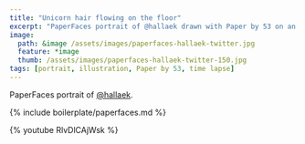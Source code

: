 ```yaml
---
title: "Unicorn hair flowing on the floor"
excerpt: "PaperFaces portrait of @hallaek drawn with Paper by 53 on an iPad."
image: 
  path: &image /assets/images/paperfaces-hallaek-twitter.jpg 
  feature: *image
  thumb: /assets/images/paperfaces-hallaek-twitter-150.jpg
tags: [portrait, illustration, Paper by 53, time lapse]
---
```


PaperFaces portrait of [@hallaek](http://twitter.com/hallaek).

{% include boilerplate/paperfaces.md %}

{% youtube RlvDlCAjWsk %}
